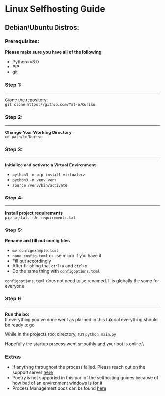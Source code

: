 # Linux Selfhosting Guide
## Debian/Ubuntu Distros:
### Prerequisites:
**Please make sure you have all of the following**:
* Python>=3.9
* PIP
* git
### Step 1:
****
Clone the repository:\
`git clone https://github.com/Yat-o/Kurisu`
### Step 2:
****
**Change Your Working Directory**\
`cd path/to/Kurisu`
### Step 3:
****
**Initialize and activate a Virtual Environment**
* `python3 -m pip install virtualenv `
* `python3 -m venv venv`
* `source /venv/bin/activate`
### Step 4:
****
**Install project requirements**\
`pip install -Ur requirements.txt`
### Step 5:
**Rename and fill out config files**
* `mv configexample.toml`
* `nano config.toml` or use micro if you have it 
* Fill out accordingly
* After finishing that `ctrl+o` and `ctrl+x`
* Do the same thing with `configoptions.toml`

`configoptions.toml` does not need to be renamed. It is globally the same for everyone
### Step 6
****
**Run the bot**\
If everything you've done went as planned in this tutorial everything should be ready to go

While in the projects root directory,  run `python main.py`

Hopefully the startup process went smoothly and your bot is online.\

### Extras
* If anything throughout the process failed. Please reach out on the support server [here](https://discord.gg/Cs5RdJF9pb)
* Poetry is not supported in this part of the selfhosting guides because of how bad of an environment windows is for it
* Process Management docs can be found [here](https://github.com/Yat-o/Kurisu/blob/rewrite/docs/selfhosting/process_management.md)

